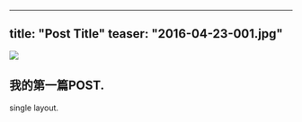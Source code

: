 
---
title: "Post Title"
teaser: "2016-04-23-001.jpg"
---

![](https://sheng0328.github.io/images/2016-04-23-001.jpg)

## 我的第一篇POST.

single layout.
